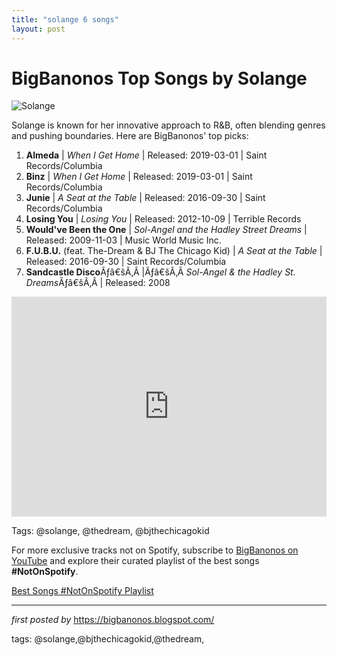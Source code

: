 ```yaml
---
title: "solange 6 songs"
layout: post
---
```

<h1>BigBanonos Top Songs by Solange</h1>
<img alt="Solange" src="https://media.newyorker.com/photos/59097a978b51cf59fc423a77/16:9/w_1280,c_limit/Battan-Solange-Knowles.jpg" /> <p>Solange is known for her innovative approach to R&B, often blending genres and pushing boundaries. Here are BigBanonos' top picks:</p> <ol> <li><strong>Almeda</strong> | <em>When I Get Home</em> | Released: 2019-03-01 | Saint Records/Columbia</li> <li><strong>Binz</strong> | <em>When I Get Home</em> | Released: 2019-03-01 | Saint Records/Columbia</li> <li><strong>Junie</strong> | <em>A Seat at the Table</em> | Released: 2016-09-30 | Saint Records/Columbia</li> <li><strong>Losing You</strong> | <em>Losing You</em> | Released: 2012-10-09 | Terrible Records</li> <li><strong>Would've Been the One</strong> | <em>Sol-Angel and the Hadley Street Dreams</em> | Released: 2009-11-03 | Music World Music Inc.</li> <li><strong>F.U.B.U.</strong> (feat. The-Dream & BJ The Chicago Kid) | <em>A Seat at the Table</em> | Released: 2016-09-30 | Saint Records/Columbia</li><li><strong>Sandcastle Disco</strong>Ãƒâ€šÃ‚Â |Ãƒâ€šÃ‚Â <em>Sol-Angel & the Hadley St. Dreams</em>Ãƒâ€šÃ‚Â | Released: 2008</li>
</ol> <div> <iframe allow="autoplay; clipboard-write; encrypted-media; fullscreen; picture-in-picture" frameborder="0" height="352" loading="lazy" src="https://open.spotify.com/embed/playlist/4zHrV5pylXmfAe87Z8h20U?utm_source=generator" width="100%"></iframe>
</div>
<p>Tags: @solange, @thedream, @bjthechicagokid</p>


<!--Subscribe and Playlist Links-->
<div>
    <p>For more exclusive tracks not on Spotify, subscribe to <a href="https://www.youtube.com/@BigBanonos" target="_blank">BigBanonos on YouTube</a> and explore their curated playlist of the best songs <strong>#NotOnSpotify</strong>.</p>
    <p><a href="https://www.youtube.com/playlist?list=PLtuNtuTatqI0kFahUCbtbfenC_ET5O_tr" target="_blank">Best Songs #NotOnSpotify Playlist<br /></a></p></div>

<hr />

<p><em>first posted by</em> <a href="https://bigbanonos.blogspot.com/" rel="noopener" target="_new">https://bigbanonos.blogspot.com/</a></p>

<p>tags: @solange,@bjthechicagokid,@thedream,</p>

